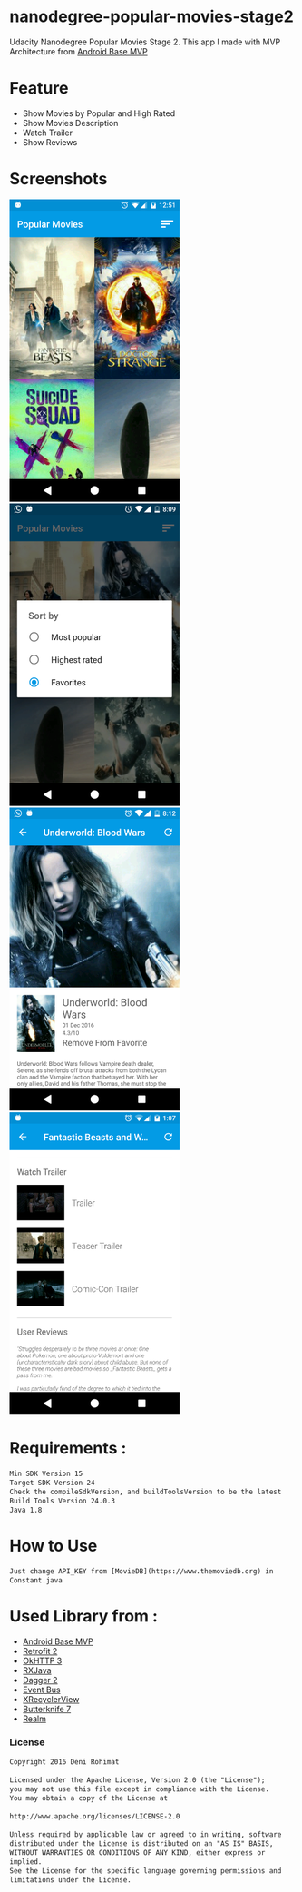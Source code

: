 # nanodegree-popular-movies-stage2

Udacity Nanodegree Popular Movies Stage 2. This app I made with MVP Architecture from [Android Base MVP](https://github.com/derohimat/android-base-mvp/)

# Feature
   - Show Movies by Popular and High Rated
   - Show Movies Description
   - Watch Trailer
   - Show Reviews

# Screenshots
<img src="https://github.com/derohimat/nanodegree-popular-movies-stage2/blob/master/home.png" width="300">
<img src="https://github.com/derohimat/nanodegree-popular-movies-stage2/blob/master/home-sort.png" width="300">
<img src="https://github.com/derohimat/nanodegree-popular-movies-stage2/blob/master/detail.png" width="300">
<img src="https://github.com/derohimat/nanodegree-popular-movies-stage2/blob/master/detail-trailer-view.png" width="300">

# Requirements :
	Min SDK Version 15
	Target SDK Version 24
	Check the compileSdkVersion, and buildToolsVersion to be the latest
	Build Tools Version 24.0.3
	Java 1.8
	
# How to Use
    Just change API_KEY from [MovieDB](https://www.themoviedb.org) in Constant.java 
    
# Used Library from :
  - [Android Base MVP](https://derohimat.github.io/android-base-mvp/)
  - [Retrofit 2](http://square.github.io/retrofit/)
  - [OkHTTP 3](http://square.github.io/okhttp/)
  - [RXJava](https://github.com/ReactiveX/RxJava)
  - [Dagger 2](http://google.github.io/dagger/)
  - [Event Bus](https://github.com/greenrobot/EventBus)
  - [XRecyclerView](https://github.com/jianghejie/XRecyclerView)
  - [Butterknife 7](https://github.com/JakeWharton/butterknife)
  - [Realm](https://realm.io/)

### License
    Copyright 2016 Deni Rohimat
    
    Licensed under the Apache License, Version 2.0 (the "License");
    you may not use this file except in compliance with the License.
    You may obtain a copy of the License at

    http://www.apache.org/licenses/LICENSE-2.0
    
    Unless required by applicable law or agreed to in writing, software
    distributed under the License is distributed on an "AS IS" BASIS,
    WITHOUT WARRANTIES OR CONDITIONS OF ANY KIND, either express or implied.
    See the License for the specific language governing permissions and
    limitations under the License.
